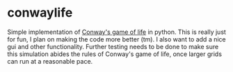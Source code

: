 # conwaylife 
Simple implementation of [Conway's game of life](https://en.wikipedia.org/wiki/Conway's_Game_of_Life) in python.
This is really just for fun, I plan on making the code more better (tm).
I also want to add a nice gui and other functionality.
Further testing needs to be done to make sure this simulation abides the rules of Conway's game of life, once larger grids can run at a reasonable pace.



